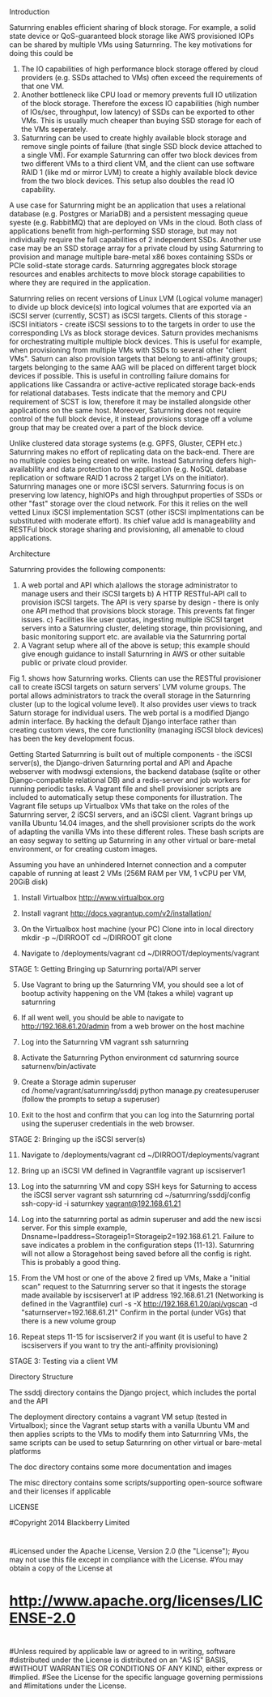 Introduction

Saturnring enables efficient sharing of block storage. For example, a solid state device or QoS-guaranteed block storage like AWS provisioned IOPs can be shared by multiple VMs using Saturnring. The key motivations for doing this could be
1) The IO capabilities of high performance block storage offered by cloud providers (e.g. SSDs attached to VMs) often exceed the requirements of that one VM. 
2) Another bottleneck like CPU load or memory prevents full IO utilization of the block storage. Therefore the excess IO capabilities (high number of IOs/sec, throughput, low latency) of SSDs can be exported to other VMs. This is usually  much cheaper than buying SSD storage for each of the VMs seperately.
3) Saturnring can be used to create highly available block storage and remove single points of failure (that single SSD block device attached to a single VM). For example Saturnring can offer two block devices from two different VMs to a third client VM, and the client can use software RAID 1 (like md or mirror LVM) to create a highly available block device from the two block devices. This setup also doubles the read IO capability.
 
A use case for Saturnring might be an application that uses a relational database (e.g. Postgres or MariaDB) and a persistent messaging queue syeste (e.g. RabbitMQ) that are deployed on VMs in the cloud. Both class of applications benefit from high-performing SSD storage, but may not individually require the full capabilities of 2 independent SSDs. Another use case may be an SSD storage array for a private cloud by using Saturnring to provision and manage multiple bare-metal x86 boxes containing SSDs or PCIe solid-state storage cards. Saturnring aggregates block storage resources and enables architects to move block storage capabilities to where they are required in the application. 

Saturnring relies on recent versions of Linux LVM (Logical volume manager) to divide up block device(s) into logical volumes that are exported via an iSCSI server (currently, SCST) as iSCSI targets. Clients of this storage - iSCSI initiators - create iSCSI sessions to to the targets in order to use the corresponding LVs as block storage devices. Saturn provides mechanisms for orchestrating multiple multiple block devices. This is useful for example, when provisioning from multiple VMs with SSDs to several other "client VMs". Saturn can also provision targets that belong to anti-affinity groups; targets belonging to the same AAG will be placed on different target block devices if possible. This is useful in controlling failure domains for applications like Cassandra or active-active replicated storage back-ends for relational databases. Tests indicate that the memory and CPU requirement of SCST is low, therefore it may be installed alongside other applications on the same host. Moreover, Saturnring does not require control of the full block device, it instead provisions storage off a volume group that may be created over a part of the block device. 

Unlike clustered data storage systems (e.g. GPFS, Gluster, CEPH etc.) Saturnring makes no effort of replicating data on the back-end. There are no multiple copies being created on write. Instead Saturnring defers high-availability and data protection to the application (e.g. NoSQL database replication or software RAID 1 across 2 target LVs on the initiator). Saturnring manages one or more iSCSI servers. Saturnring focus is on preserving low latency, highIOPs and high throughput properties of SSDs or other "fast" storage over the cloud network. For this it relies on the well vetted Linux iSCSI implementation SCST (other iSCSI implmentations can be substituted with moderate effort). Its chief value add is manageability and RESTFul block storage sharing and provisioning, all amenable to cloud applications.

Architecture

Saturnring provides the following components:

1. A web portal and API which 
a)allows the storage administrator to manage users and their iSCSI targets
b) A HTTP RESTful-API call to provision iSCSI targets. The API is very
sparse by design - there is only one API method that provisions block storage.
This prevents fat finger issues.
c) Facilities like user quotas, ingesting multiple iSCSI target servers into a Saturnring cluster, deleting storage, thin provisioning, and basic monitoring support etc. are available via the Saturnring portal
2. A Vagrant setup where all of the above is setup; this example should give enough guidance to  install Saturnring in AWS or other suitable public or private cloud provider.

Fig 1. shows how Saturnring works. Clients can use the RESTful provisioner call to create iSCSI targets on saturn servers' LVM volume groups. The portal allows administrators to track the overall storage in the Saturnring cluster (up to the logical volume level). It also provides user views to track Saturn storage for individual users. The web portal is a modified Django admin interface. By hacking the default Django interface rather than creating custom views, the core functionlity (managing iSCSI block devices) has been the key development focus. 


Getting Started
Saturnring is built out of multiple components - the iSCSI server(s), the Django-driven Saturnring portal and API and Apache webserver with modwsgi extensions, the backend database (sqlite or other Django-compatible relational DB) and a redis-server and job workers for running periodic tasks. A Vagrant file and shell provisioner scripts are included to automatically setup these components for illustration. The Vagrant file setups up Virtualbox VMs that take on the roles of the Saturnring server, 2 iSCSI servers, and an iSCSI client. Vagrant brings up vanilla Ubuntu 14.04 images, and the shell provisioner scripts do the work of adapting the vanilla VMs into these different roles. These bash scripts are an easy segway to setting up Saturnring in any other virtual or bare-metal environment, or for creating custom images.

Assuming you have an unhindered Internet connection and a computer capable of running at least 2 VMs (256M RAM per VM, 1 vCPU per VM, 20GiB disk)
1. Install Virtualbox
http://www.virtualbox.org

2. Install vagrant 
http://docs.vagrantup.com/v2/installation/

3. On the Virtualbox host machine (your PC) Clone into <GITHUB DIRECTORY> in local directory <DIRROOT>
mkdir -p ~/DIRROOT
cd ~/DIRROOT
git clone <GITHUB URL> 

4. Navigate to <DIRROOT>/deployments/vagrant
cd ~/DIRROOT/deployments/vagrant

STAGE 1: Getting Bringing up Saturnring portal/API server

5. Use Vagrant to bring up the Saturnring VM, you should see a lot of bootup activity happening on the VM (takes a while) 
vagrant up saturnring

6. If all went well, you should be able to navigate to
   http://192.168.61.20/admin from a web brower on the host machine 

7. Log into the Saturnring VM
vagrant ssh saturnring

8. Activate the Saturnring Python environment
cd saturnring
source saturnenv/bin/activate

9. Create a Storage admin superuser  
cd /home/vagrant/saturnring/ssddj
python manage.py createsuperuser
(follow the prompts to setup a superuser)

10. Exit to the host and confirm that you can log into the Saturnring
   portal using the superuser credentials in the web browser.

STAGE 2: Bringing up the iSCSI server(s)

11. Navigate to <DIRROOT>/deployments/vagrant
cd ~/DIRROOT/deployments/vagrant

12. Bring up  an iSCSI VM defined in Vagrantfile 
vagrant up iscsiserver1

13. Log into the saturnring VM and copy SSH keys for Saturning to
    access the iSCSI server
vagrant ssh saturnring
cd ~/saturnring/ssddj/config
ssh-copy-id -i saturnkey vagrant@192.168.61.21

14. Log into the saturnring portal as admin superuser and add the new  iscsi server. For this simple example, Dnsname=Ipaddress=Storageip1=Storageip2=192.168.61.21. Failure to save indicates a problem in the configuration steps (11-13). Saturnring will not allow a Storagehost being saved before all the config is right. This is probably a good thing.

15. From the VM host or one of the above 2 fired up VMs, Make a "initial scan" request to the Saturnring server so that it ingests the storage made available by iscsiserver1 at IP address 192.168.61.21 (Networking is defined in the Vagrantfile) 
curl -s -X http://192.168.61.20/api/vgscan -d "saturnserver=192.168.61.21" 
Confirm in the portal (under VGs) that there is a new volume group

16. Repeat steps 11-15 for iscsiserver2 if you want (it is useful to have 2 iscsiservers if you want to try the anti-affinity provisioning)

STAGE 3: Testing via a client VM



Directory Structure

The ssddj directory contains the Django project, which includes the portal and the API 

The deployment directory contains a vagrant VM setup (tested in Virtualbox); since the Vagrant setup starts with a vanilla Ubuntu VM and then applies scripts to the VMs to modify them into Saturnring VMs, the same scripts can be used to setup Saturnring on other virtual or bare-metal platforms

The doc directory contains some more documentation and images

The misc directory contains some scripts/supporting open-source software and their licenses if applicable

LICENSE

#Copyright 2014 Blackberry Limited
#
#Licensed under the Apache License, Version 2.0 (the "License");
#you may not use this file except in compliance with the License.
#You may obtain a copy of the License at
#
#    http://www.apache.org/licenses/LICENSE-2.0
#
#Unless required by applicable law or agreed to in writing, software
#distributed under the License is distributed on an "AS IS" BASIS,
#WITHOUT WARRANTIES OR CONDITIONS OF ANY KIND, either express or
#implied.
#See the License for the specific language governing permissions and
#limitations under the License.

